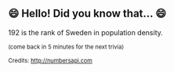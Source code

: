 ## :smile: Hello! Did you know that... :smile:
192 is the rank of Sweden in population density.

<sup>(come back in 5 minutes for the next trivia)</sup>


<sup>Credits: http://numbersapi.com</sup>
